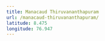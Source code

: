 ```yaml
---
title: Manacaud Thiruvananthapuram
url: /manacaud-thiruvananthapuram/
latitude: 8.475
longitude: 76.947
---
```

